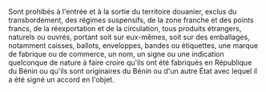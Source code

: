 Sont prohibés à l'entrée et à la sortie du territoire
douanier, exclus du transbordement, des régimes suspensifs, de la zone
franche et des points francs, de la réexportation et de la circulation,
tous produits étrangers, naturels ou ouvrés, portant soit sur eux-mêmes,
soit sur des emballages, notamment caisses, ballots, enveloppes, bandes
ou étiquettes, une marque de fabrique ou de commerce, un nom, un signe
ou une indication quelconque de nature à faire croire qu'ils ont été
fabriqués en République du Bénin ou qu'ils sont originaires du Bénin ou
d'un autre État avec lequel il a été signé un accord en l'objet.
